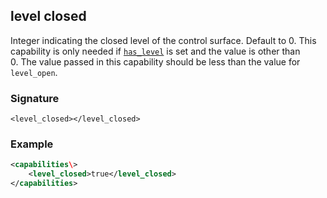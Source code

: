 ## level closed

Integer indicating the closed level of the control surface. Default to 0. This capability is only needed if [`has_level`][1] is set and the value is other than 0. The value passed in this capability should be less than the value for `level_open`.


### Signature

`<level_closed></level_closed>`


### Example

```xml
<capabilities\>
    <level_closed>true</level_closed>
</capabilities>
```

[1]:	https://snap-one.github.io/docs-driverworks-proxyprotocol/#has-level